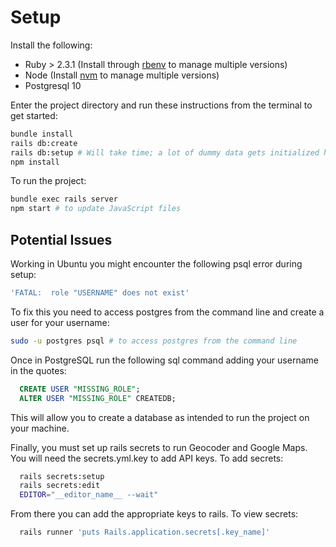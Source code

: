 # Setup

Install the following:

* Ruby > 2.3.1 (Install through [rbenv](https://github.com/rbenv/rbenv) to manage multiple versions)
* Node (Install [nvm](https://github.com/creationix/nvm/blob/master/README.md) to manage multiple versions)
* Postgresql 10

Enter the project directory and run these instructions from the terminal to get started:

```bash
bundle install
rails db:create
rails db:setup # Will take time; a lot of dummy data gets initialized here!
npm install
```

To run the project:

```bash
bundle exec rails server
npm start # to update JavaScript files
```

## Potential Issues
<!-- A sanity check for myself when dealing with PostgreSQL on Ubuntu -->

Working in Ubuntu you might encounter the following psql error during setup:

```bash
'FATAL:  role "USERNAME" does not exist'
```

To fix this you need to access postgres from the command line and create a user for your username:

```bash
sudo -u postgres psql # to access postgres from the command line
```

Once in PostgreSQL run the following sql command adding your username in the quotes:

```SQL
  CREATE USER "MISSING_ROLE";
  ALTER USER "MISSING_ROLE" CREATEDB;
```

This will allow you to create a database as intended to run the project on your machine.

Finally, you must set up rails secrets to run Geocoder and Google Maps. You will need the secrets.yml.key to add API keys. To add secrets:

```bash
  rails secrets:setup
  rails secrets:edit
  EDITOR="__editor_name__ --wait"
```

From there you can add the appropriate keys to rails. To view secrets:

```bash
  rails runner 'puts Rails.application.secrets[.key_name]'
```
